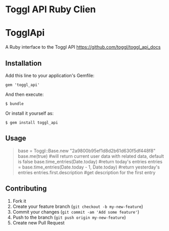 Toggl API Ruby Clien 
=======
# TogglApi

A Ruby interface to the Toggl API https://github.com/toggl/toggl_api_docs

## Installation

Add this line to your application's Gemfile:

    gem 'toggl_api'

And then execute:

    $ bundle

Or install it yourself as:

    $ gem install toggl_api

## Usage

> base = Toggl::Base.new "2a9800b95ef1d8d2b61d630f5df448f8" 
> base.me(true) #will return current user data with related data, default is false
> base.time_entries(Date.today) #return today's entries
> entries = base.time_entries(Date.today - 1, Date.today) #return yesterday's entries
> entries.first.description #get description for the first entry

## Contributing

1. Fork it
2. Create your feature branch (`git checkout -b my-new-feature`)
3. Commit your changes (`git commit -am 'Add some feature'`)
4. Push to the branch (`git push origin my-new-feature`)
5. Create new Pull Request
